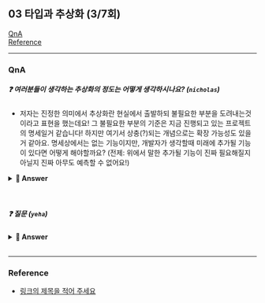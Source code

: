 ## 03 타입과 추상화 (3/7회)
 

[QnA](###-QnA)  
[Reference](###Reference)

---
### QnA
##### ❓ 여러분들이 생각하는 추상화의 정도는 어떻게 생각하시나요? (`nicholas`)
- 저자는 진정한 의미에서 추상화란 현실에서 출발하되 불필요한 부분을 도려내는것 이라고 표현을 했는데요! 그 불필요한 부분의 기준은 지금 진행되고 있는 프로젝트의 명세일거 같습니다!
하지만 여기서 상충(?)되는 개념으로는 확장 가능성도 있을거 같아요.
명세상에서는 없는 기능이지만, 개발자가 생각할때 미래에 추가될 기능이 있다면 어떻게 해야할까요?
(전제: 위에서 말한 추가될 기능이 진짜 필요해질지 아닐지 진짜 아무도 예측할 수 없어요!)

<details>
<summary> <b> 🤚 Answer </b>  </summary>
<div markdown="1">

- `yeha` : 답변
- `yaha` : 답변

</div>
</details>
<br><br>

##### ❓ 질문 (`yeha`) 

<details>
<summary> <b> 🤚 Answer </b>  </summary>
<div markdown="1">

- `yeha` : 답변
- `yaha` : 답변

</div>
</details>
<br>

---
### Reference
- [링크의 제목을 적어 주세요](https://yeha.com)

